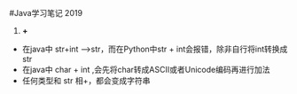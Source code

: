 #Java学习笔记 2019
1. **+**
- 在java中 str+int -->str，而在Python中str + int会报错，除非自行将int转换成str
- 在java中 char + int ,会先将char转成ASCII或者Unicode编码再进行加法
- 任何类型和 str 相+，都会变成字符串
